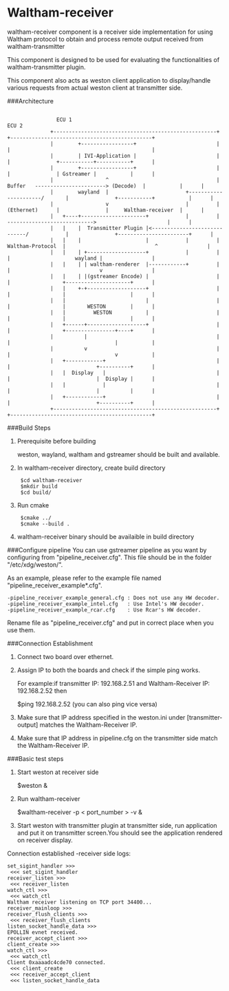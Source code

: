 # Waltham-receiver

waltham-receiver component is a receiver side implementation for using
Waltham protocol to obtain and process remote output received from
waltham-transmitter

This component is designed to be used for evaluating the functionalities of
waltham-transmitter plugin.

This component also acts as weston client application to display/handle various
requests from actual weston client at transmitter side.

###Architecture

````

				ECU 1                                                                     ECU 2
              +-----------------------------------------------------+                    +----------------------------------------------+
              |        +-----------------+                          |                    |                                              |
              |        | IVI-Application |                          |                    |               +-----------+-----------+      |
              |        +-----------------+                          |                    |               | Gstreamer |           |      |
              |                 ^                                   |    Buffer   -----------------------> (Decode)  |           |      |
              |        wayland  |                         +----------------------/       |               +-----------+           |      |
              |                 v                         |         |    (Ethernet)      |               |     Waltham-receiver  |      |
              |   +----+---------------------+            |         |        ---------------------------->                       |      |
              |   |    |  Transmitter Plugin |<-----------------------------/            |               +-----------------------+      |
              |   |    |                     |            |         |  Waltham-Protocol  |                             ^                |
              |   |    | +-------------------+            |         |                    |                     wayland |                |
              |   |    | | waltham-renderer  |------------+         |                    |                             v                |
              |   |    | |(gstreamer Encode) |                      |                    |                 +---------------------+      |
              |   |    +-+-------------------+                      |                    |                 |                     |      |
              |   |                          |                      |                    |                 |       WESTON        |      |
              |   |         WESTON           |                      |                    |                 |                     |      |
              |   +------+-------------------+                      |                    |                 +----------------+----+      |
              |          |                                          |                    |                                  |           |
              |          v                                          |                    |                                  v           |
              |   +------------+                                    |                    |                            +----------+      |
              |   |  Display   |                                    |                    |                            |  Display |      |
              |   |            |                                    |                    |                            |          |      |
              |   +------------+                                    |                    |                            +----------+      |
              +-----------------------------------------------------+                    +----------------------------------------------+

````

###Build Steps


1. Prerequisite before building

    weston, wayland, waltham and gstreamer should be built and available.

2. In waltham-receiver directory, create build directory

        $cd waltham-receiver
        $mkdir build
        $cd build/

3. Run cmake

        $cmake ../
        $cmake --build .

4. waltham-receiver binary should be availaible in build directory

###Configure pipeline
You can use gstreamer pipeline as you want by configuring from "pipeline_receiver.cfg".
This file should be in the folder "/etc/xdg/weston/".

As an example, please refer to the example file named "pipeline_receiver_example*.cfg".

    -pipeline_receiver_example_general.cfg : Does not use any HW decoder.
    -pipeline_receiver_example_intel.cfg   : Use Intel's HW decoder.
    -pipeline_receiver_example_rcar.cfg    : Use Rcar's HW decoder.

Rename file as "pipeline_receiver.cfg" and put in correct place when you use them.

###Connection Establishment

1. Connect two board over ethernet.

2. Assign IP to both the boards and check if the simple ping works.

    For example:if transmitter IP: 192.168.2.51 and Waltham-Receiver IP: 192.168.2.52 then

    $ping 192.168.2.52 (you can also ping vice versa)

3. Make sure that IP address specified in the weston.ini under [transmitter-output] matches the Waltham-Receiver IP.

4. Make sure that IP address in pipeline.cfg on the transmitter side match the Waltham-Receiver IP.

###Basic test steps

1. Start weston at receiver side

    $weston &

2. Run waltham-receiver

    $waltham-receiver -p < port_number > -v &

3. Start weston with transmitter plugin at transmitter side, run application and put it on transmitter screen.You should see the application rendered on receiver display.

Connection established -receiver side logs:

````
set_sigint_handler >>>
 <<< set_sigint_handler
receiver_listen >>>
 <<< receiver_listen
watch_ctl >>>
 <<< watch_ctl
Waltham receiver listening on TCP port 34400...
receiver_mainloop >>>
receiver_flush_clients >>>
 <<< receiver_flush_clients
listen_socket_handle_data >>>
EPOLLIN evnet received.
receiver_accept_client >>>
client_create >>>
watch_ctl >>>
 <<< watch_ctl
Client 0xaaaadc4cde70 connected.
 <<< client_create
 <<< receiver_accept_client
 <<< listen_socket_handle_data
````
